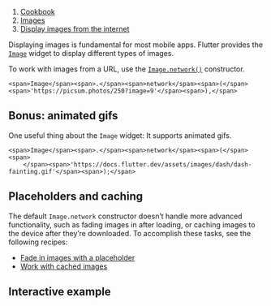 1.  [Cookbook](https://docs.flutter.dev/cookbook)
2.  [Images](https://docs.flutter.dev/cookbook/images)
3.  [Display images from the internet](https://docs.flutter.dev/cookbook/images/network-image)

Displaying images is fundamental for most mobile apps. Flutter provides the [`Image`](https://api.flutter.dev/flutter/widgets/Image-class.html) widget to display different types of images.

To work with images from a URL, use the [`Image.network()`](https://api.flutter.dev/flutter/widgets/Image/Image.network.html) constructor.

```
<span>Image</span><span>.</span><span>network</span><span>(</span><span>'https://picsum.photos/250?image=9'</span><span>),</span>
```

## Bonus: animated gifs

One useful thing about the `Image` widget: It supports animated gifs.

```
<span>Image</span><span>.</span><span>network</span><span>(</span><span>
    </span><span>'https://docs.flutter.dev/assets/images/dash/dash-fainting.gif'</span><span>);</span>
```

## Placeholders and caching

The default `Image.network` constructor doesn’t handle more advanced functionality, such as fading images in after loading, or caching images to the device after they’re downloaded. To accomplish these tasks, see the following recipes:

-   [Fade in images with a placeholder](https://docs.flutter.dev/cookbook/images/fading-in-images)
-   [Work with cached images](https://docs.flutter.dev/cookbook/images/cached-images)

## Interactive example